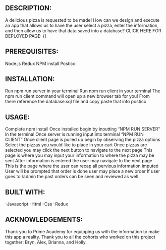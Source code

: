 ## DESCRIPTION: 
A delicious pizza is requested to be made! How can we design and execute an app that allows us to have the user select a pizza, enter the information, and then allow us to have that data saved into a database? CLICK HERE FOR DEPLOYED PAGE: {}


## PREREQUISITES: 
Node.js 
Redux
NPM install 
Postico 

## INSTALLATION: 
Run npm run server in your terminal
Run npm run client in your terminal 
The npm run client command will open up a new browser tab for you! 
From there reference the database.sql file and copy paste that into postico

## USAGE: 
Complete npm install 
Once installed begin by inputting “NPM RUN SERVER” in the terminal 
Once server is running input into terminal “NPM RUN CLIENT”
Once client page is pulled up begin by observing the pizza options
Select the pizzas you would like to place in your cart 
Once pizzas are selected you may click the next button to navigate to the next page 
This page is where you may input your information to where the pizza may be sent
After information is entered the user may navigate to the next page 
This is the page where the user can recap all pervious information imputed 
User will be prompted that order is done user may place a new order 
If user goes to /admin the past orders can be seen and reviewed as well 
 
 ## BUILT WITH: 
-Javascript 
-Html 
-Css
-Redux

## ACKNOWLEDGEMENTS:
Thank you to Prime Academy for equipping us with the information to make this app a reality. Thank you to all the cohorts who worked on this project together: Bryn, Alex, Brianna, and Holly. 
